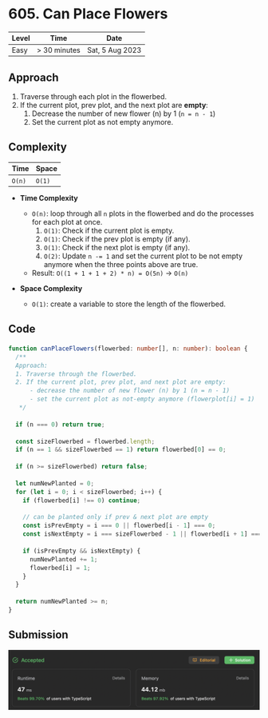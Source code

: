 # 605. Can Place Flowers

| Level | Time         | Date            |
| ----- | ------------ | --------------- |
| Easy  | > 30 minutes | Sat, 5 Aug 2023 |

## Approach

1. Traverse through each plot in the flowerbed.
2. If the current plot, prev plot, and the next plot are **empty**:
   1. Decrease the number of new flower (n) by 1 (`n = n - 1`)
   2. Set the current plot as not empty anymore.

## Complexity

| Time   | Space  |
| ------ | ------ |
| `O(n)` | `O(1)` |

- **Time Complexity**

  - `O(n)`: loop through all `n` plots in the flowerbed and do the processes for each plot at once.
    1. `O(1)`: Check if the current plot is empty.
    2. `O(1)`: Check if the prev plot is empty (if any).
    3. `O(1)`: Check if the next plot is empty (if any).
    4. `O(2)`: Update `n -= 1` and set the current plot to be not empty anymore when the three points above are true.
  - Result: `O((1 + 1 + 1 + 2) * n) = O(5n)` -> `O(n)`

- **Space Complexity**
  - `O(1)`: create a variable to store the length of the flowerbed.

## Code

```typescript
function canPlaceFlowers(flowerbed: number[], n: number): boolean {
  /**
  Approach:
  1. Traverse through the flowerbed.
  2. If the current plot, prev plot, and next plot are empty:
      - decrease the number of new flower (n) by 1 (n = n - 1)
      - set the current plot as not-empty anymore (flowerplot[i] = 1)
   */

  if (n === 0) return true;

  const sizeFlowerbed = flowerbed.length;
  if (n == 1 && sizeFlowerbed == 1) return flowerbed[0] == 0;

  if (n >= sizeFlowerbed) return false;

  let numNewPlanted = 0;
  for (let i = 0; i < sizeFlowerbed; i++) {
    if (flowerbed[i] !== 0) continue;

    // can be planted only if prev & next plot are empty
    const isPrevEmpty = i === 0 || flowerbed[i - 1] === 0;
    const isNextEmpty = i === sizeFlowerbed - 1 || flowerbed[i + 1] === 0;

    if (isPrevEmpty && isNextEmpty) {
      numNewPlanted += 1;
      flowerbed[i] = 1;
    }
  }

  return numNewPlanted >= n;
}
```

## Submission

![Submission](submission.png)
